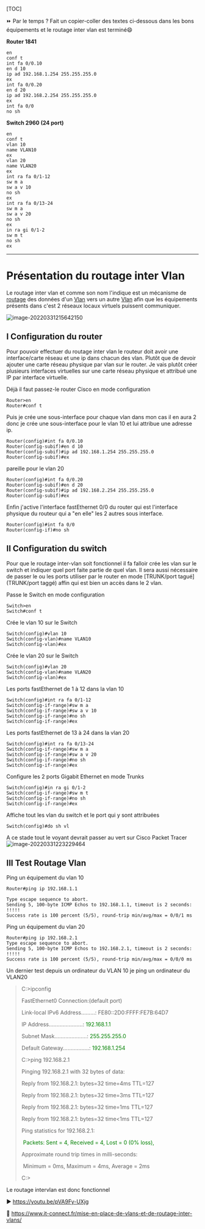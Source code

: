 [TOC]

⏩ Par le temps ? Fait un copier-coller des textes ci-dessous dans les bons équipements et le routage inter vlan est terminé😄

**Router 1841**

```shell
en
conf t
int fa 0/0.10
en d 10
ip ad 192.168.1.254 255.255.255.0
ex
int fa 0/0.20
en d 20
ip ad 192.168.2.254 255.255.255.0
ex
int fa 0/0
no sh
```

**Switch 2960 (24 port)**

```shell
en
conf t
vlan 10
name VLAN10
ex
vlan 20
name VLAN20
ex
int ra fa 0/1-12
sw m a
sw a v 10
no sh
ex
int ra fa 0/13-24
sw m a
sw a v 20
no sh
ex
in ra gi 0/1-2
sw m t
no sh
ex
```

---

# Présentation du routage inter Vlan

Le routage inter vlan et comme son nom l'indique est un mécanisme de [routage](https://fr.wikipedia.org/wiki/Routage) des données d'un [Vlan](https://fr.wikipedia.org/wiki/R%C3%A9seau_local_virtuel) vers un autre [Vlan](https://fr.wikipedia.org/wiki/R%C3%A9seau_local_virtuel) afin que les équipements présents dans c'est 2 réseaux locaux virtuels puissent communiquer.



![image-20220331215642150](C:\Users\medaey\AppData\Roaming\Typora\typora-user-images\image-20220331215642150.png)

## I Configuration du router

Pour pouvoir effectuer du routage inter vlan le routeur doit avoir une interface/carte réseau et une ip dans chacun des vlan. Plutôt que de devoir ajouter une carte réseau physique par vlan sur le router. Je vais plutôt créer plusieurs interfaces virtuelles sur une carte réseau physique et attribué une IP par interface virtuelle.

Déjà il faut passez-le  router Cisco en mode configuration

```
Router>en
Router#conf t
```
Puis je crée une sous-interface pour chaque vlan dans mon cas il en aura 2 donc je crée une sous-interface pour le vlan 10 et lui attribue une adresse ip.
```shell
Router(config)#int fa 0/0.10
Router(config-subif)#en d 10
Router(config-subif)#ip ad 192.168.1.254 255.255.255.0
Router(config-subif)#ex
```
pareille pour le vlan 20
```shell
Router(config)#int fa 0/0.20
Router(config-subif)#en d 20
Router(config-subif)#ip ad 192.168.2.254 255.255.255.0
Router(config-subif)#ex
```
Enfin j'active l'interface fastEthernet 0/0 du router qui est l'interface physique du routeur qui a "en elle" les 2 autres sous interface.
```
Router(config)#int fa 0/0
Router(config-if)#no sh
```
## II Configuration du switch

Pour que le routage inter-vlan soit fonctionnel il fa falloir crée les vlan sur le switch et indiquer quel port faite partie de quel vlan. Il sera aussi nécessaire de passer le ou les ports utiliser par le router en mode [TRUNK/port tagué](TRUNK/port taggé) affin qui est bien un accès dans le 2 vlan.

Passe le Switch en mode configuration

```
Switch>en
Switch#conf t
```
Crée le vlan 10 sur le Switch
```
Switch(config)#vlan 10
Switch(config-vlan)#name VLAN10
Switch(config-vlan)#ex
```
Crée le vlan 20  sur le Switch
```
Switch(config)#vlan 20
Switch(config-vlan)#name VLAN20
Switch(config-vlan)#ex
```
Les ports fastEthernet de 1 à 12 dans la vlan 10
```
Switch(config)#int ra fa 0/1-12
Switch(config-if-range)#sw m a
Switch(config-if-range)#sw a v 10
Switch(config-if-range)#no sh
Switch(config-if-range)#ex
```
Les ports fastEthernet de 13 à 24 dans la vlan 20
```
Switch(config)#int ra fa 0/13-24
Switch(config-if-range)#sw m a
Switch(config-if-range)#sw a v 20
Switch(config-if-range)#no sh
Switch(config-if-range)#ex
```
Configure les 2 ports Gigabit Ethernet en mode Trunks
```
Switch(config)#in ra gi 0/1-2
Switch(config-if-range)#sw m t
Switch(config-if-range)#no sh
Switch(config-if-range)#ex
```
Affiche tout les vlan du switch et le port qui y sont attribuées
```
Switch(config)#do sh vl
```
A ce stade tout le voyant devrait passer au vert sur Cisco Packet Tracer
![image-20220331223229464](C:\Users\medaey\AppData\Roaming\Typora\typora-user-images\image-20220331223229464.png)

## III Test Routage Vlan

Ping un équipement du vlan 10

```
Router#ping ip 192.168.1.1

Type escape sequence to abort.
Sending 5, 100-byte ICMP Echos to 192.168.1.1, timeout is 2 seconds:
!!!!!
Success rate is 100 percent (5/5), round-trip min/avg/max = 0/0/1 ms
```
Ping un équipement du vlan 20
```
Router#ping ip 192.168.2.1
Type escape sequence to abort.
Sending 5, 100-byte ICMP Echos to 192.168.2.1, timeout is 2 seconds:
!!!!!
Success rate is 100 percent (5/5), round-trip min/avg/max = 0/0/0 ms
```

Un dernier test depuis un ordinateur du VLAN 10 je ping un ordinateur du VLAN20

>C:\>ipconfig
>
>FastEthernet0 Connection:(default port)
>
>   Link-local IPv6 Address.........: FE80::2D0:FFFF:FE7B:64D7
>
>   IP Address......................: <span style="color:green">192.168.1.1</span>
>
>   Subnet Mask.....................: <span style="color:green">255.255.255.0</span>
>
>   Default Gateway.................: <span style="color:green">192.168.1.254</span>
>
>
>
>C:\>ping 192.168.2.1
>
>Pinging 192.168.2.1 with 32 bytes of data:
>
>Reply from 192.168.2.1: bytes=32 time=4ms TTL=127
>
>Reply from 192.168.2.1: bytes=32 time=3ms TTL=127
>
>Reply from 192.168.2.1: bytes=32 time=1ms TTL=127
>
>Reply from 192.168.2.1: bytes=32 time<1ms TTL=127
>
>
>
>Ping statistics for 192.168.2.1:
>
>​    <span style="color:green">Packets: Sent = 4, Received = 4, Lost = 0 (0% loss),</span>
>
>Approximate round trip times in milli-seconds:
>
>​    Minimum = 0ms, Maximum = 4ms, Average = 2ms
>
>C:\>

Le routage intervlan est donc fonctionnel

▶️ https://youtu.be/pVA9Fy-UXjg

📝️ https://www.it-connect.fr/mise-en-place-de-vlans-et-de-routage-inter-vlans/